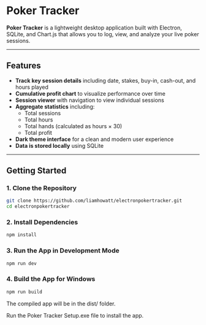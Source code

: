 # Poker Tracker

**Poker Tracker** is a lightweight desktop application built with Electron, SQLite, and Chart.js that allows you to log, view, and analyze your live poker sessions.

---

## Features

- **Track key session details** including date, stakes, buy-in, cash-out, and hours played
- **Cumulative profit chart** to visualize performance over time
- **Session viewer** with navigation to view individual sessions
- **Aggregate statistics** including:
  - Total sessions
  - Total hours
  - Total hands (calculated as hours × 30)
  - Total profit
- **Dark theme interface** for a clean and modern user experience
- **Data is stored locally** using SQLite

---

## Getting Started

### 1. Clone the Repository

```bash
git clone https://github.com/liamhowatt/electronpokertracker.git
cd electronpokertracker
```

### 2. Install Dependencies
```bash
npm install
```

### 3. Run the App in Development Mode
```bash
npm run dev
```

### 4. Build the App for Windows
```bash
npm run build
```

The compiled app will be in the dist/ folder.

Run the Poker Tracker Setup.exe file to install the app.